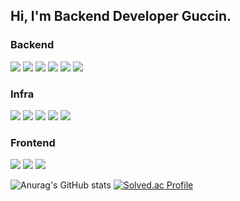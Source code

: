 ## Hi, I'm Backend Developer Guccin.

### Backend
<a href="https://www.oracle.com/kr/java/" target="_blank"><img src="https://img.shields.io/badge/Java-blue?style=flat-square&logo=Java&logoColor=white"/></a>
<a href="https://spring.io/projects/spring-boot" target="_blank"><img src="https://img.shields.io/badge/SpringBoot-green?style=flat-square&logo=SpringBoot&logoColor=white"/></a>
<a href="https://nodejs.org/ko/" target="_blank"><img src="https://img.shields.io/badge/Node.js-339933?style=flat-square&logo=Node.js&logoColor=white"/></a>
<a href="https://www.python.org/" target="_blank"><img src="https://img.shields.io/badge/python-3776AB?style=flat-square&logo=python&logoColor=white"/></a>
<a href="https://www.rabbitmq.com/" target="_blank"><img src="https://img.shields.io/badge/RabbitMQ-FF6600?style=flat-square&logo=RabbitMQ&logoColor=white"/></a>
<a href="https://mqtt.org/" target="_blank"><img src="https://img.shields.io/badge/MQTT-261C29?style=flat-square&logoColor=white"/></a>

### Infra
<a href="https://www.mysql.com/" target="_blank"><img src="https://img.shields.io/badge/Mysql-4479A1?style=flat-square&logo=MySQL&logoColor=white"/></a>
<a href="https://redis.io/" target="_blank"><img src="https://img.shields.io/badge/Redis-DC382D?style=flat-square&logo=Redis&logoColor=white"/></a>
<a href="https://cloud.google.com/" target="_blank"><img src="https://img.shields.io/badge/GCP-4285F4?style=flat-square&logo=Google Cloud&logoColor=white"/></a>
<a href="https://www.jenkins.io/" target="_blank"><img src="https://img.shields.io/badge/Jenkins-D24939?style=flat-square&logo=Jenkins&logoColor=white"/></a>
<a href="https://git-scm.com/" target="_blank"><img src="https://img.shields.io/badge/Git-F05032?style=flat-square&logo=Git&logoColor=white"/></a>

### Frontend
<a href="https://ko.reactjs.org/" target="_blank"><img src="https://img.shields.io/badge/React-61DAFB?style=flat-square&logo=React&logoColor=white"/></a>
<a href="https://reactnative.dev/" target="_blank"><img src="https://img.shields.io/badge/ReactNative-071D49?style=flat-square&logo=React&logoColor=white"/></a>
<a href="https://kr.vuejs.org/v2/guide/index.html" target="_blank"><img src="https://img.shields.io/badge/Vue.js-4FC08D?style=flat-square&logo=Vue.js&logoColor=white"/></a>


![Anurag's GitHub stats](https://github-readme-stats.vercel.app/api?username=Dev-Guccin&show_icons=true&theme=radical)
[![Solved.ac Profile](http://mazassumnida.wtf/api/v2/generate_badge?boj=ghks2047)](https://solved.ac/ghks2047/)

<!--
**Dev-Guccin/Dev-Guccin** is a ✨ _special_ ✨ repository because its `README.md` (this file) appears on your GitHub profile.

Here are some ideas to get you started:

- 🔭 I’m currently working on ...
- 🌱 I’m currently learning ...
- 👯 I’m looking to collaborate on ...
- 🤔 I’m looking for help with ...
- 💬 Ask me about ...
- 📫 How to reach me: ...
- 😄 Pronouns: ...
- ⚡ Fun fact: ...
-->
